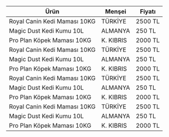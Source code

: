 | Ürün    | Menşei | Fiyatı |
| -------- | ------- | ------- |
| Royal Canin Kedi Maması 10KG  | TÜRKİYE  | 2500 TL    |
| Magic Dust Kedi Kumu 10L | ALMANYA    | 250 TL    | 
| Pro Plan Köpek Maması 10KG    | K. KIBRIS   | 2000 TL    |
| Royal Canin Kedi Maması 10KG  | TÜRKİYE  | 2500 TL    |
| Magic Dust Kedi Kumu 10L | ALMANYA    | 250 TL    | 
| Pro Plan Köpek Maması 10KG    | K. KIBRIS   | 2000 TL    |
| Royal Canin Kedi Maması 10KG  | TÜRKİYE  | 2500 TL    |
| Magic Dust Kedi Kumu 10L | ALMANYA    | 250 TL    | 
| Pro Plan Köpek Maması 10KG    | K. KIBRIS   | 2000 TL    |
| Royal Canin Kedi Maması 10KG  | TÜRKİYE  | 2500 TL    |
| Magic Dust Kedi Kumu 10L | ALMANYA    | 250 TL    | 
| Pro Plan Köpek Maması 10KG    | K. KIBRIS   | 2000 TL    |
